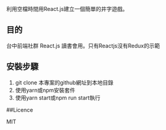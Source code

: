 利用空檔時間用React.js建立一個簡單的井字遊戲。

## 目的

台中前端社群 React.js 讀書會用。只有Reactjs沒有Redux的示範
## 安裝步驟

1. git clone 本專案的github網址到本地目錄
2. 使用yarn或npm安裝套件
3. 使用yarn start或npm run start執行

##Licence

MIT